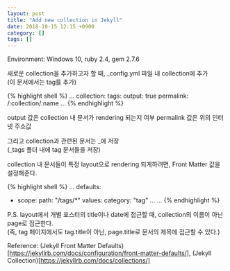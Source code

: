 ```yaml
---
layout: post
title: "Add new collection in Jekyll"
date: 2018-10-15 12:15 +0900
category: []
tags: []
---
```


Environment: Windows 10, ruby 2.4, gem 2.7.6  

새로운 collection을 추가하고자 할 때, \_config.yml 파일 내 collection에 추가  
(이 문서에서는 tag를 추가)  

{% highlight shell %}
...
collection:
  tags: 
    output: true
    permalink: /:collection/:name
...
{% endhighlight %}
  
output 값은 collection 내 문서가 rendering 되는지 여부
permalink 값은 위의 인터넷 주소값

그리고 collection과 관련된 문서는 \_<collection name>에 저장  
(\_tags 폴더 내에 tag 문서들을 저장)  


collection 내 문서들이 특정 layout으로 rendering 되게하려면, Front Matter 값을 설정해준다.

{% highlight shell %}
...
defaults:
  - scope: 
      path: "/tags/\*"
    values:
      category: "tag"
      ...
...
{% endhighlight %}


P.S. layout에서 개별 포스터의 title이나 date에 접근할 때, collection의 이름이 아닌 page로 접근한다.  
(즉, tag 페이지에서도 tag.title이 아닌, page.title로 문서의 제목에 접근할 수 있다.)  

Reference: (Jekyll Front Matter Defaults)[https://jekyllrb.com/docs/configuration/front-matter-defaults/], (Jekyll Collection)[https://jekyllrb.com/docs/collections/]